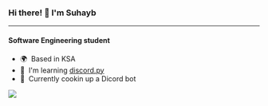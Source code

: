 ### Hi there! 👋 I'm Suhayb
---------------------
#### Software Engineering student

- 🌍  Based in KSA
- 🧠  I'm learning [discord.py](http://https://github.com/Rapptz/discord.py)
- 🚀  Currently cookin up a Dicord bot

<a href="https://git.io/streak-stats"><img src="https://github-readme-streak-stats.herokuapp.com?user=suhaybu&theme=one-dark-pro&hide_border=true" /></a>
